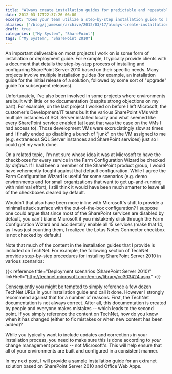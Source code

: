 ```yaml
---
title: "Always create installation guides for predictable and repeatable deployments"
date: 2012-03-17T22:37:26-06:00
excerpt: "Does your team utilize a step-by-step installation guide to build and deploy various environments, or do the Development, Test, and Release Management folks simply \"wing it\"? I certainly hope it's not the latter."
aliases: ["/blog/jjameson/archive/2012/03/17/always-create-installation-guides-for-predictable-and-repeatable-deployments.aspx"]
draft: true
categories: ["My System", "SharePoint"]
tags: ["My System", "SharePoint 2010"]
---
```


An important deliverable on most projects I work on is some form of installation  	or deployment guide. For example, I typically provide clients with a document  	that details the step-by-step process of installing and configuring SharePoint  	Server 2010 based on their specific needs. Many projects involve multiple installation  	guides (for example, an installation guide for the initial release of a solution,  	followed by some sort of "upgrade" guide for subsequent releases).

Unfortunately, I've also been involved in some projects where environments  	are built with little or no documentation (despite strong objections on my part).  	For example, on the last project I worked on before I left Microsoft, the customer's  	Development/IT teams built the various SharePoint VMs with multiple instances  	of SQL Server installed locally and what seemed like every SharePoint service  	enabled (at least that was the case on the VMs I had access to). Those development  	VMs were excruciatingly slow at times and I finally ended up disabling a bunch  	of "junk" on the VM assigned to me (e.g. extraneous SQL Server instances and  	SharePoint services) just so I could get my work done.

On a related topic, I'm not sure whose idea it was at Microsoft to have the  	checkboxes for every service in the Farm Configuration Wizard be checked *by default*. If I had been a member of the SharePoint product group, I would  	have vehemently fought against that default configuration. While I agree the  	Farm Configuration Wizard is useful for some scenarios (e.g. demo environments  	and for small organizations that want to get up-and-running with minimal effort),  	I still think it would have been much smarter to leave all of the checkboxes  	cleared by default.

Wouldn't that also have been more inline with Microsoft's shift to provide  	a minimal attack surface with the out-of-the-box configuration? I suppose one  	could argue that since most of the SharePoint services are disabled by default,  	you can't blame Microsoft if you mistakenly click through the Farm Configuration  	Wizard and accidentally enable all 15 services (make that 14, as I was just  	counting them, I realized the Lotus Notes Connector checkbox is not checked  	by default.)

Note that much of the content in the installation guides that I provide is  	included on TechNet. For example, the following section of TechNet provides  	step-by-step procedures for installing SharePoint Server 2010 in various scenarios:

{{< reference title="Deployment scenarios (SharePoint Server 2010)" linkHref="http://technet.microsoft.com/en-us/library/cc303424.aspx" >}}

Consequently you might be tempted to simply reference a few dozen TechNet  	URLs in your installation guide and call it done. However I strongly recommend  	against that for a number of reasons. First, the TechNet documentation is not  	always correct. After all, this documentation is created by people and everyone  	makes mistakes -- which leads to the second point. If you simply reference the  	content on TechNet, how do you know when it has changed (either to fix mistakes  	or when new content has been added)?

While you typically want to include updates and corrections in your installation  	process, you need to make sure this is done according to *your* change  	management process -- not Microsoft's. This will help ensure that all of your  	environments are built and configured in a consistent manner.

In my next post, I will provide a sample installation guide for an extranet  	solution based on SharePoint Server 2010 and Office Web Apps.


